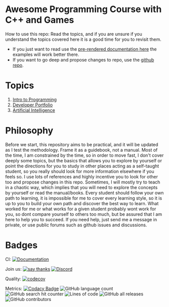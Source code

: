 # Awesome Programming Course with C++ and Games

How to use this repo: Read the topics, and if you are unsure if you understand the topics covered here it is a good 
time for you to revisit them. 
- If you just want to read use the [pre-rendered documentation here](https://courses.tolstenko.net) the examples will work better there.
- If you want to go deep and propose changes to repo, use the [github repo](https://github.com/InfiniBrains/Introduction-to-Game-Programming-With-CPP).

# Topics
1. [Intro to Programming](intro/README.md)
2. [Developer Portfolio](portfolio/README.md)
3. [Artificial Intelligence](artificialintelligence/README.md)

# Philosophy

Before we start, this repository aims to be practical, and it will be updated as I test the methodology. Frame it as a guidebook, not a manual. Most of the time, I am constrained by the time, so in order to move fast, I don't cover deeply some topics, but the basics that allows you to explore by yourself or point the directions for you to study in other places acting as a self-taught student, so you really should look for more information elsewhere if you feels so. I use lots of references and highly incentive you to look for other too and propose changes in this repo. Sometimes, I will mostly try to teach in a chaotic way, which implies that you will need to explore the concepts by yourself or read the manual/books. Every student should follow your own path to learning, it is impossible for me to cover every learning style, so it is up to you to build your own path and discover the best way to learn. What worked for me or what works for a given student probably wont work for you, so dont compare yourself to others too much, but be assured that I am here to help you to succeed. If you need help, just send me a message in private, or use public forums such as github issues and discussions.

# Badges

CI: [![Documentation](https://github.com/InfiniBrains/Introduction-to-Game-Programming-With-CPP/actions/workflows/documentation.yaml/badge.svg)](https://github.com/InfiniBrains/Introduction-to-Game-Programming-With-CPP/actions/workflows/documentation.yaml) 

Join us: [![say thanks](https://img.shields.io/badge/Say%20Thanks-👍-1EAEDB.svg)](https://github.com/InfiniBrains/Introduction-to-Game-Programming-With-CPP/stargazers) [![Discord](https://img.shields.io/discord/956922983727915078)](https://discord.gg/9CdJeQ2XKB)

Quality: [![codecov](https://codecov.io/gh/InfiniBrains/Introduction-to-Game-Programming-With-CPP/branch/master/graph/badge.svg?token=dafs9Weols)](https://codecov.io/gh/InfiniBrains/Introduction-to-Game-Programming-With-CPP)

Metrics: [![Codacy Badge](https://app.codacy.com/project/badge/Grade/bd231b45a10a41c98f2bbe5bf0e3c808)](https://www.codacy.com/gh/InfiniBrains/Introduction-to-Game-Programming-With-CPP/dashboard?utm_source=github.com&amp;utm_medium=referral&amp;utm_content=InfiniBrains/Introduction-to-Game-Programming-With-CPP&amp;utm_campaign=Badge_Grade) ![GitHub language count](https://img.shields.io/github/languages/count/InfiniBrains/Introduction-to-Game-Programming-With-CPP) ![GitHub search hit counter](https://img.shields.io/github/search/InfiniBrains/Introduction-to-Game-Programming-With-CPP/todo) ![Lines of code](https://img.shields.io/tokei/lines/github.com/InfiniBrains/Introduction-to-Game-Programming-With-CPP) ![GitHub all releases](https://img.shields.io/github/downloads/InfiniBrains/Introduction-to-Game-Programming-With-CPP/total) ![GitHub contributors](https://img.shields.io/github/contributors/InfiniBrains/Introduction-to-Game-Programming-With-CPP)
